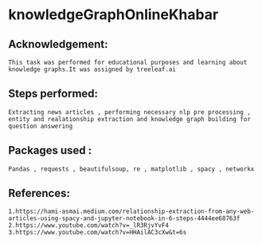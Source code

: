 # knowledgeGraphOnlineKhabar
	
## Acknowledgement:
	This task was performed for educational purposes and learning about knowledge graphs.It was assigned by treeleaf.ai
	
## Steps performed: 
	Extracting news articles , performing necessary nlp pre processing , entity and realationship extraction and knowledge graph building for question answering
	
## Packages used : 
	Pandas , requests , beautifulsoup, re , matplotlib , spacy , networkx

## References:
	1.https://hami-asmai.medium.com/relationship-extraction-from-any-web-articles-using-spacy-and-jupyter-notebook-in-6-steps-4444ee68763f
	2.https://www.youtube.com/watch?v=_lR3RjvYvF4
	3.https://www.youtube.com/watch?v=HHAilAC3cXw&t=6s
